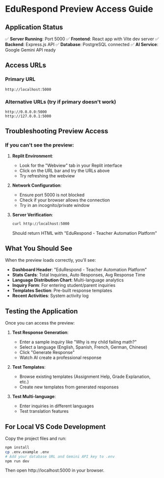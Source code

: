 # EduRespond Preview Access Guide

## Application Status
✅ **Server Running**: Port 5000
✅ **Frontend**: React app with Vite dev server
✅ **Backend**: Express.js API
✅ **Database**: PostgreSQL connected
✅ **AI Service**: Google Gemini API ready

## Access URLs

### Primary URL
```
http://localhost:5000
```

### Alternative URLs (try if primary doesn't work)
```
http://0.0.0.0:5000
http://127.0.0.1:5000
```

## Troubleshooting Preview Access

### If you can't see the preview:

1. **Replit Environment**: 
   - Look for the "Webview" tab in your Replit interface
   - Click on the URL bar and try the URLs above
   - Try refreshing the webview

2. **Network Configuration**:
   - Ensure port 5000 is not blocked
   - Check if your browser allows the connection
   - Try in an incognito/private window

3. **Server Verification**:
   ```bash
   curl http://localhost:5000
   ```
   Should return HTML with "EduRespond - Teacher Automation Platform"

## What You Should See

When the preview loads correctly, you'll see:

- **Dashboard Header**: "EduRespond - Teacher Automation Platform"
- **Stats Cards**: Total Inquiries, Auto Responses, Avg Response Time
- **Language Distribution Chart**: Multi-language analytics
- **Inquiry Form**: For entering student/parent inquiries
- **Templates Section**: Pre-built response templates
- **Recent Activities**: System activity log

## Testing the Application

Once you can access the preview:

1. **Test Response Generation**:
   - Enter a sample inquiry like "Why is my child failing math?"
   - Select a language (English, Spanish, French, German, Chinese)
   - Click "Generate Response"
   - Watch AI create a professional response

2. **Test Templates**:
   - Browse existing templates (Assignment Help, Grade Explanation, etc.)
   - Create new templates from generated responses

3. **Test Multi-language**:
   - Enter inquiries in different languages
   - Test translation features

## For Local VS Code Development

Copy the project files and run:
```bash
npm install
cp .env.example .env
# Add your database URL and Gemini API key to .env
npm run dev
```

Then open http://localhost:5000 in your browser.